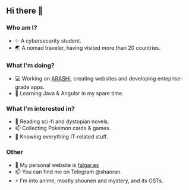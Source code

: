 ## Hi there 👋
### Who am I?
- ✨ A cybersecurity student.
- 🌏 A nomad traveler, having visited more than 20 countries.

### What I'm doing?
- 💻 Working on [ARASHI](https://arashi.io), creating websites and developing enteprise-grade apps.
- 🌱 Learning Java & Angular in my spare time.

### What I'm interested in?
- 📖 Reading sci-fi and dystopian novels.
- 📫 Collecting Pokémon cards & games.
- 🔭 Knowing everything IT-related stuff.

### Other
- 📝 My personal website is [falgar.es](https://falgar.es)
- 📫 You can find me on Telegram @shaoran.
- ⚡ I'm into anime, mostly shounen and mystery, and its OSTs.
